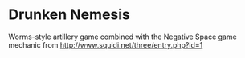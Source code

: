 Drunken Nemesis
========

Worms-style artillery game combined with the Negative Space game mechanic from http://www.squidi.net/three/entry.php?id=1
